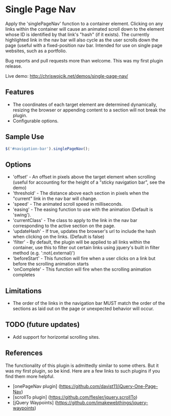 # Single Page Nav

Apply the 'singlePageNav' function to a container element.
Clicking on any links within the container will cause an animated scroll down to
the element whose ID is identified by that link's "hash" (if it exists). The 
currently highlighted link in the nav bar will also cycle as the user scrolls 
down the page (useful with a fixed-position nav bar. Intended for use on single 
page websites, such as a portfolio.

Bug reports and pull requests more than welcome. This was my first plugin release.

Live demo:
http://chriswojcik.net/demos/single-page-nav/

## Features

* The coordinates of each target element are determined dynamically, resizing the 
browser or appending content to a section will not break the plugin.
* Configurable options.

## Sample Use
```js
$('#navigation-bar').singlePageNav();
```

## Options

* 'offset' - An offset in pixels above the target element when scrolling (useful 
for accounting for the height of a "sticky navigation bar", see the demo)
* 'threshold' - The distance above each section in pixels when the "current" link
in the nav bar will change.
* 'speed' - The animated scroll speed in milliseconds.
* 'easing' - The easing function to use with the animation (Default is 'swing').
* 'currentClass' - The class to apply to the link in the nav bar corresponding to
the active section on the page.
* 'updateHash' - If true, updates the browser's url to include the hash when clicking
on the links. (Default is false)
* 'filter' - By default, the plugin will be applied to all links within the container,
use this to filter out certain links using jquery's built in filter method (e.g. ':not(.external)')
* 'beforeStart' - This function will fire when a user clicks on a link but before the scrolling
animation starts
* 'onComplete' - This function will fire when the scrolling animation completes

## Limitations

* The order of the links in the navigation bar MUST match the order of the sections 
as laid out on the page or unexpected behavior will occur.

## TODO (future updates)

* Add support for horizontal scrolling sites.

## References

The functionality of this plugin is admittedly similar to some others. But it was
my first plugin, so be kind. Here are a few links to such plugins if you find them 
more helpful.

* [onePageNav plugin] (https://github.com/davist11/jQuery-One-Page-Nav)
* [scrollTo plugin] (https://github.com/flesler/jquery.scrollTo)
* [jQuery Waypoints] (https://github.com/imakewebthings/jquery-waypoints)
